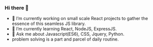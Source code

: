 ### Hi there 👋


- 🔭 I’m currently working on small scale React projects to gather the essence of this seamless JS library.
- 🌱 I’m currently learning React, NodeJS, ExpressJS.
- 💬 Ask me about Javascript(ES6), CSS, Jquery, Python.
- problem solving is a part and parcel of daily routine.
